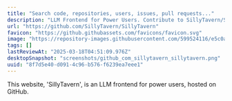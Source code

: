 ```yaml
---
title: "Search code, repositories, users, issues, pull requests..."
description: "LLM Frontend for Power Users. Contribute to SillyTavern/SillyTavern development by creating an account on GitHub."
url: "https://github.com/SillyTavern/SillyTavern"
favicon: "https://github.githubassets.com/favicons/favicon.svg"
image: "https://repository-images.githubusercontent.com/599524116/e5c0abc1-5005-4944-98dd-997206a15418"
tags: []
lastReviewAt: "2025-03-18T04:51:09.976Z"
desktopSnapshot: "screenshots/github_com_sillytavern_sillytavern.png"
uuid: "8f7d5e40-d091-4c96-b576-f6239ea7eee1"
---
```

This website, 'SillyTavern', is an LLM frontend for power users, hosted on GitHub.